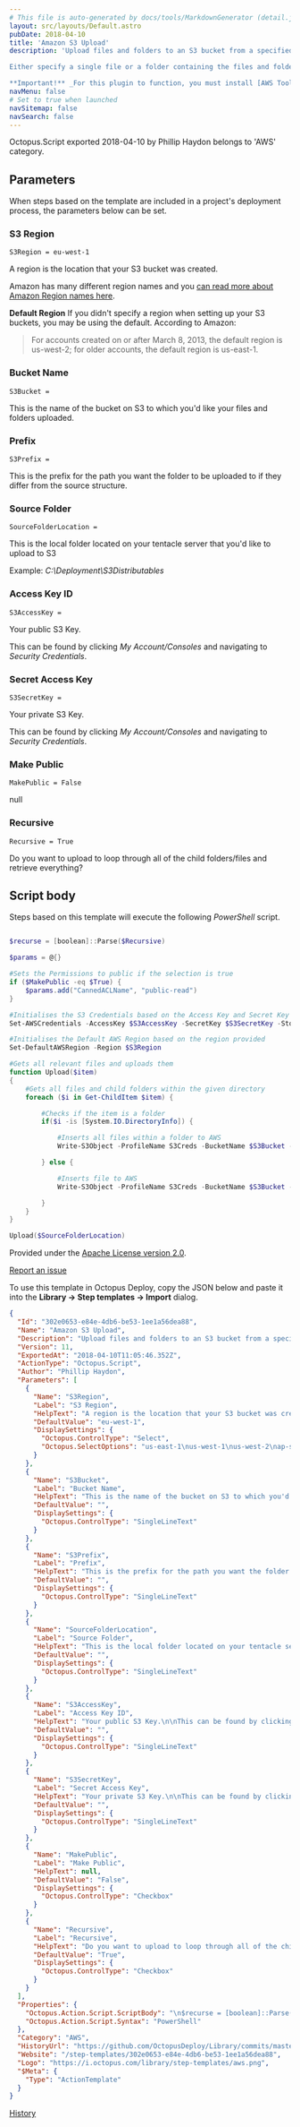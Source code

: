 ```yaml
---
# This file is auto-generated by docs/tools/MarkdownGenerator (detail.js)
layout: src/layouts/Default.astro
pubDate: 2018-04-10
title: 'Amazon S3 Upload'
description: 'Upload files and folders to an S3 bucket from a specified location.

Either specify a single file or a folder containing the files and folders to be uploaded.

**Important!** _For this plugin to function, you must install [AWS Tools for Windows PowerShell](http://aws.amazon.com/powershell/) on your tentacle server and you must restart your tentacle service._'
navMenu: false
# Set to true when launched
navSitemap: false
navSearch: false
---
```


Octopus.Script exported 2018-04-10 by Phillip Haydon belongs to 'AWS' category.

## Parameters

When steps based on the template are included in a project's deployment process, the parameters below can be set.


<div class="param">

### S3 Region

`S3Region = eu-west-1`

A region is the location that your S3 bucket was created.

Amazon has many different region names and you [can read more about Amazon Region names here](http://docs.aws.amazon.com/general/latest/gr/rande.html).

**Default Region**
If you didn't specify a region when setting up your S3 buckets, you may be using the default. According to Amazon:
>  For accounts created on or after March 8, 2013, the default region is us-west-2; for older accounts, the default region is us-east-1.

</div>
        
<div class="param">

### Bucket Name

`S3Bucket = `

This is the name of the bucket on S3 to which you'd like your files and folders uploaded.

</div>
        
<div class="param">

### Prefix

`S3Prefix = `

This is the prefix for the path you want the folder to be uploaded to if they differ from the source structure.

</div>
        
<div class="param">

### Source Folder

`SourceFolderLocation = `

This is the local folder located on your tentacle server that you'd like to upload to S3

Example: _C:\Deployment\S3Distributables_

</div>
        
<div class="param">

### Access Key ID

`S3AccessKey = `

Your public S3 Key.

This can be found by clicking _My Account/Consoles_ and navigating to _Security Credentials_.

</div>
        
<div class="param">

### Secret Access Key

`S3SecretKey = `

Your private S3 Key.

This can be found by clicking _My Account/Consoles_ and navigating to _Security Credentials_.

</div>
        
<div class="param">

### Make Public

`MakePublic = False`

null

</div>
        
<div class="param">

### Recursive

`Recursive = True`

Do you want to upload to loop through all of the child folders/files and retrieve everything?

</div>
        

## Script body

Steps based on this template will execute the following *PowerShell* script.

```powershell

$recurse = [boolean]::Parse($Recursive)

$params = @{}

#Sets the Permissions to public if the selection is true
if ($MakePublic -eq $True) {
    $params.add("CannedACLName", "public-read")
}

#Initialises the S3 Credentials based on the Access Key and Secret Key provided, so that we can invoke the APIs further down
Set-AWSCredentials -AccessKey $S3AccessKey -SecretKey $S3SecretKey -StoreAs S3Creds

#Initialises the Default AWS Region based on the region provided
Set-DefaultAWSRegion -Region $S3Region

#Gets all relevant files and uploads them
function Upload($item) 
{
    #Gets all files and child folders within the given directory
    foreach ($i in Get-ChildItem $item) {

        #Checks if the item is a folder
        if($i -is [System.IO.DirectoryInfo]) {

            #Inserts all files within a folder to AWS           
            Write-S3Object -ProfileName S3Creds -BucketName $S3Bucket -KeyPrefix $S3Prefix$($i.Name) -Folder $i.FullName -Recurse:$recurse @params

        } else {

            #Inserts file to AWS
            Write-S3Object -ProfileName S3Creds -BucketName $S3Bucket -Key $S3Prefix$($i.Name) -File $i.FullName @params

        }
    }
}

Upload($SourceFolderLocation)

```

Provided under the [Apache License version 2.0](https://github.com/OctopusDeploy/Library/blob/master/LICENSE.txt).

[Report an issue](https://github.com/OctopusDeploy/Library/issues/new?assignees=&labels=&projects=&template=bug-report.yml&title=Issue%20with%20Amazon%20S3%20Upload&step-template=Amazon%20S3%20Upload)

<div class="get-json">

To use this template in Octopus Deploy, copy the JSON below and paste it into the **Library → Step templates → Import** dialog.

```json
{
  "Id": "302e0653-e84e-4db6-be53-1ee1a56dea88",
  "Name": "Amazon S3 Upload",
  "Description": "Upload files and folders to an S3 bucket from a specified location.\n\nEither specify a single file or a folder containing the files and folders to be uploaded.\n\n**Important!** _For this plugin to function, you must install [AWS Tools for Windows PowerShell](http://aws.amazon.com/powershell/) on your tentacle server and you must restart your tentacle service._",
  "Version": 11,
  "ExportedAt": "2018-04-10T11:05:46.352Z",
  "ActionType": "Octopus.Script",
  "Author": "Phillip Haydon",
  "Parameters": [
    {
      "Name": "S3Region",
      "Label": "S3 Region",
      "HelpText": "A region is the location that your S3 bucket was created.\n\nAmazon has many different region names and you [can read more about Amazon Region names here](http://docs.aws.amazon.com/general/latest/gr/rande.html).\n\n**Default Region**\nIf you didn't specify a region when setting up your S3 buckets, you may be using the default. According to Amazon:\n>  For accounts created on or after March 8, 2013, the default region is us-west-2; for older accounts, the default region is us-east-1.",
      "DefaultValue": "eu-west-1",
      "DisplaySettings": {
        "Octopus.ControlType": "Select",
        "Octopus.SelectOptions": "us-east-1\nus-west-1\nus-west-2\nap-south-1\nap-northeast-2\nap-southeast-1\nap-southeast-2\nap-northeast-1\neu-central-1\neu-west-1\nsa-east-1"
      }
    },
    {
      "Name": "S3Bucket",
      "Label": "Bucket Name",
      "HelpText": "This is the name of the bucket on S3 to which you'd like your files and folders uploaded.",
      "DefaultValue": "",
      "DisplaySettings": {
        "Octopus.ControlType": "SingleLineText"
      }
    },
    {
      "Name": "S3Prefix",
      "Label": "Prefix",
      "HelpText": "This is the prefix for the path you want the folder to be uploaded to if they differ from the source structure.",
      "DefaultValue": "",
      "DisplaySettings": {
        "Octopus.ControlType": "SingleLineText"
      }
    },
    {
      "Name": "SourceFolderLocation",
      "Label": "Source Folder",
      "HelpText": "This is the local folder located on your tentacle server that you'd like to upload to S3\n\nExample: _C:\\Deployment\\S3Distributables_",
      "DefaultValue": "",
      "DisplaySettings": {
        "Octopus.ControlType": "SingleLineText"
      }
    },
    {
      "Name": "S3AccessKey",
      "Label": "Access Key ID",
      "HelpText": "Your public S3 Key.\n\nThis can be found by clicking _My Account/Consoles_ and navigating to _Security Credentials_.",
      "DefaultValue": "",
      "DisplaySettings": {
        "Octopus.ControlType": "SingleLineText"
      }
    },
    {
      "Name": "S3SecretKey",
      "Label": "Secret Access Key",
      "HelpText": "Your private S3 Key.\n\nThis can be found by clicking _My Account/Consoles_ and navigating to _Security Credentials_.",
      "DefaultValue": "",
      "DisplaySettings": {
        "Octopus.ControlType": "SingleLineText"
      }
    },
    {
      "Name": "MakePublic",
      "Label": "Make Public",
      "HelpText": null,
      "DefaultValue": "False",
      "DisplaySettings": {
        "Octopus.ControlType": "Checkbox"
      }
    },
    {
      "Name": "Recursive",
      "Label": "Recursive",
      "HelpText": "Do you want to upload to loop through all of the child folders/files and retrieve everything?",
      "DefaultValue": "True",
      "DisplaySettings": {
        "Octopus.ControlType": "Checkbox"
      }
    }
  ],
  "Properties": {
    "Octopus.Action.Script.ScriptBody": "\n$recurse = [boolean]::Parse($Recursive)\n\n$params = @{}\n\n#Sets the Permissions to public if the selection is true\nif ($MakePublic -eq $True) {\n    $params.add(\"CannedACLName\", \"public-read\")\n}\n\n#Initialises the S3 Credentials based on the Access Key and Secret Key provided, so that we can invoke the APIs further down\nSet-AWSCredentials -AccessKey $S3AccessKey -SecretKey $S3SecretKey -StoreAs S3Creds\n\n#Initialises the Default AWS Region based on the region provided\nSet-DefaultAWSRegion -Region $S3Region\n\n#Gets all relevant files and uploads them\nfunction Upload($item) \n{\n    #Gets all files and child folders within the given directory\n    foreach ($i in Get-ChildItem $item) {\n\n        #Checks if the item is a folder\n        if($i -is [System.IO.DirectoryInfo]) {\n\n            #Inserts all files within a folder to AWS           \n            Write-S3Object -ProfileName S3Creds -BucketName $S3Bucket -KeyPrefix $S3Prefix$($i.Name) -Folder $i.FullName -Recurse:$recurse @params\n\n        } else {\n\n            #Inserts file to AWS\n            Write-S3Object -ProfileName S3Creds -BucketName $S3Bucket -Key $S3Prefix$($i.Name) -File $i.FullName @params\n\n        }\n    }\n}\n\nUpload($SourceFolderLocation)\n",
    "Octopus.Action.Script.Syntax": "PowerShell"
  },
  "Category": "AWS",
  "HistoryUrl": "https://github.com/OctopusDeploy/Library/commits/master/step-templates//opt/buildagent/work/75443764cd38076d/step-templates/amazon-s3-upload.json",
  "Website": "/step-templates/302e0653-e84e-4db6-be53-1ee1a56dea88",
  "Logo": "https://i.octopus.com/library/step-templates/aws.png",
  "$Meta": {
    "Type": "ActionTemplate"
  }
}
```

[History](https://github.com/OctopusDeploy/Library/commits/master/step-templates/https://github.com/OctopusDeploy/Library/commits/master/step-templates//opt/buildagent/work/75443764cd38076d/step-templates/amazon-s3-upload.json)

</div>
